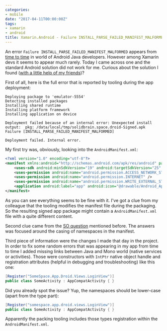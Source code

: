 ```yaml
---
categories:
- mobile
date: "2017-04-11T00:00:00Z"
tags:
- xamarin
- android
title: Xamarin.Android - Failure INSTALL_PARSE_FAILED_MANIFEST_MALFORMED
---
```


An error `Failure INSTALL_PARSE_FAILED_MANIFEST_MALFORMED` appears from [time to time](http://stackoverflow.com/questions/37066617/failure-install-parse-failed-manifest-malformed) in world of Android Java developers. However among Xamarin devs it seems to appear much rarely. Today I came across one and the standard Android solution did not work for me. Curious about the solution I found ([with a little help of my friends](https://www.youtube.com/watch?v=nCrlyX6XbTU))?

First of all, here is the full error that is reported by tooling during the app deployment:

```
Deploying package to 'emulator-5554'
Detecting installed packages
Installing shared runtime
Installing platform framework
Installing application on device

Deployment failed because of an internal error: Unexpected install output: 	pkg: /data/local/tmp/solidbrain.space.droid-Signed.apk
Failure [INSTALL_PARSE_FAILED_MANIFEST_MALFORMED]

Deployment failed. Internal error.
```

My first try was, obviously, looking into the `AndroidManifest.xml`:

```xml
<?xml version="1.0" encoding="utf-8"?>
<manifest xmlns:android="http://schemas.android.com/apk/res/android" package="somenamespace.app.droid" android:installLocation="auto" android:versionCode="1" android:versionName="1.0">
	<uses-sdk android:minSdkVersion="19" android:targetSdkVersion="25" />
	<uses-permission android:name="android.permission.ACCESS_NETWORK_STATE" />
	<uses-permission android:name="android.permission.INTERNET" />
	<uses-permission android:name="android.permission.WRITE_EXTERNAL_STORAGE" />
	<application android:label="app" android:icon="@drawable/Android_App_Icon"></application>
</manifest>
```

As you can see everything seems to be fine with it. I've got a clue from my colleague that the tooling modifies the manifest file during the packaging. So the resulting signed app package might contain a `AndroidManifest.xml` file with a quite different content.

Second clue came from the [SO question](http://stackoverflow.com/questions/37066617/failure-install-parse-failed-manifest-malformed) mentioned before. The answers was focused around the casing of namespaces in the manifest.

Third piece of information were the changes I made that day in the project. In order to fix some random errors that was appearing in my app from time to time I added missing links between Java and Mono world (native services or activities). Those were constructors with `IntPtr` native object handle and registration attributes (helpful in debugging and troubleshooting) like this one:

```csharp
[Register("SomeSpace.App.Droid.Views.LoginView")]
public class SomeActivity : AppCompatActivity { }
```

Did you already spot the issue? Yup, the namespaces should be lower-case (apart from the type part):

```csharp
[Register("somespace.app.droid.views.LoginView")]
public class SomeActivity : AppCompatActivity { }
```

Apparently the packing tooling includes those types registration within the `AndroidManifest.xml`.
